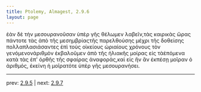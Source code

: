 ```yaml
---
title: Ptolemy, Almagest, 2.9.6
layout: page
---
```


ἐὰν δὲ τὴν μεσουρανοῦσαν ὑπὲρ γῆς θέλωμεν λαβεῖν,τὰς καιρικὰς ὥρας πάντοτε τὰς ἀπὸ τῆς μεσημβρίαςτῆς παρελθούσης μέχρι τῆς δοθείσης πολλαπλασιάσαντες ἐπὶ τοὺς οἰκείους ὡριαίους χρόνους τὸν γενόμενονἀριθμὸν ἐκβαλοῦμεν ἀπὸ τῆς ἡλιακῆς μοίρας εἰς τὰἑπόμενα κατὰ τὰς ἐπ' ὀρθῆς τῆς σφαίρας ἀναφοράς,καὶ εἰς ἣν ἂν ἐκπέσῃ μοῖραν ὁ ἀριθμός, ἐκείνη ἡ μοῖρατότε ὑπὲρ γῆς μεσουρανήσει.

---

prev: [2.9.5](../2.9.5/) | next: [2.9.7](../2.9.7/)

